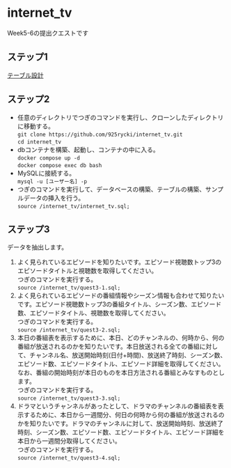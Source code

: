 # internet_tv
Week5-6の提出クエストです

## ステップ1
[テーブル設計](https://silky-emery-b0e.notion.site/1-e925c1da35fc48bd8e7ea951beb77986)

## ステップ2
- 任意のディレクトリでつぎのコマンドを実行し、クローンしたディレクトリに移動する。  
 `git clone https://github.com/925rycki/internet_tv.git`   
 `cd internet_tv`
- dbコンテナを構築、起動し、コンテナの中に入る。  
  `docker compose up -d`   
  `docker compose exec db bash`   
- MySQLに接続する。  
  `mysql -u [ユーザー名] -p`   
- つぎのコマンドを実行して、データベースの構築、テーブルの構築、サンプルデータの挿入を行う。  
  `source /internet_tv/internet_tv.sql;`   
  
## ステップ3
データを抽出します。

1. よく見られているエピソードを知りたいです。エピソード視聴数トップ3のエピソードタイトルと視聴数を取得してください。    
つぎのコマンドを実行する。  
`source /internet_tv/quest3-1.sql;`   
2. よく見られているエピソードの番組情報やシーズン情報も合わせて知りたいです。エピソード視聴数トップ3の番組タイトル、シーズン数、エピソード数、エピソードタイトル、視聴数を取得してください。    
つぎのコマンドを実行する。  
`source /internet_tv/quest3-2.sql;`   
3. 本日の番組表を表示するために、本日、どのチャンネルの、何時から、何の番組が放送されるのかを知りたいです。本日放送される全ての番組に対して、チャンネル名、放送開始時刻(日付+時間)、放送終了時刻、シーズン数、エピソード数、エピソードタイトル、エピソード詳細を取得してください。なお、番組の開始時刻が本日のものを本日方法される番組とみなすものとします。    
つぎのコマンドを実行する。  
`source /internet_tv/quest3-3.sql;` 
4. ドラマというチャンネルがあったとして、ドラマのチャンネルの番組表を表示するために、本日から一週間分、何日の何時から何の番組が放送されるのかを知りたいです。ドラマのチャンネルに対して、放送開始時刻、放送終了時刻、シーズン数、エピソード数、エピソードタイトル、エピソード詳細を本日から一週間分取得してください。  
つぎのコマンドを実行する。  
`source /internet_tv/quest3-4.sql;` 
